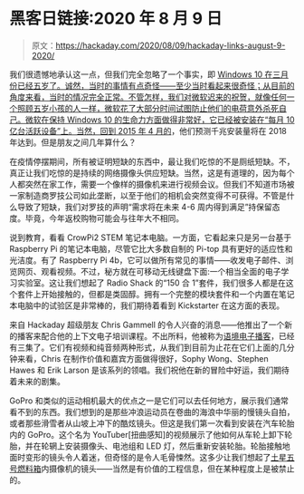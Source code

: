 # 黑客日链接:2020 年 8 月 9 日

> 原文：<https://hackaday.com/2020/08/09/hackaday-links-august-9-2020/>

我们很遗憾地承认这一点，但我们完全忽略了一个事实，即 [Windows 10 在三月份已经五岁了。诚然，当时的事情有点奇怪——至少当时看起来很奇怪；从目前的角度来看，当时的情况完全正常。不管怎样，我们对微软迟来的祝贺，就像任何一个照顾五岁小孩的人一样，微软花了大部分时间试图防止他们的电荷意外杀死自己。微软在保持 Windows 10 的生命力方面做得非常好，它已经被安装在“每月 10 亿台活跃设备”上。当然，回到 2015 年 4 月的](https://blogs.windows.com/windowsexperience/2020/03/16/windows-10-powering-the-world-with-1-billion-monthly-active-devices/)，他们预测千兆安装量将在 2018 年达到。但是朋友之间几年算什么？

在疫情停摆期间，所有被证明短缺的东西中，最让我们吃惊的不是厕纸短缺。不，真正让我们吃惊的是持续的网络摄像头供应短缺。当然，这是有道理的，因为每个人都突然在家工作，需要一个像样的摄像机来进行视频会议。但我们不知道市场被一家制造商罗技公司如此垄断，以至于他们的相机会突然变得不可获得。不管是什么导致了短缺，我们对罗技的声明“需求将在未来 4-6 周内得到满足”持保留态度。毕竟，今年返校购物可能会与往年大不相同。

说到教育，看看 CrowPi2 STEM 笔记本电脑。一方面，它看起来只是另一台基于 Raspberry Pi 的笔记本电脑，尽管它比大多数自制的 Pi-top 具有更好的适应性和光洁度。有了 Raspberry Pi 4b，它可以做所有常见的事情——收发电子邮件、浏览网页、观看视频。不过，秘方就在可移动无线键盘下面:一个相当全面的电子学习实验室。这让我们想起了 Radio Shack 的“150 合 1”套件，我们很多人都是在这个套件上开始接触的，但都是类固醇。拥有一个完整的模块套件和一个内置在笔记本电脑中的试验区是非常棒的，我们期待着看到 Kickstarter 在这方面的表现。

来自 Hackaday 超级朋友 Chris Gammell 的令人兴奋的消息——他推出了一个新的播客来配合他的上下文电子培训课程。不出所料，他被称为[语境电子播客](https://contextualelectronics.com/introducing-the-contextual-electronics-podcast/)，已经有三集了。它们有视频和纯音频两种形式，从我们到目前为止花在它们上面的几分钟来看，Chris 在制作价值和嘉宾方面做得很好，Sophy Wong、Stephen Hawes 和 Erik Larson 是该系列的领唱。我们祝他在新的冒险中好运，我们期待着未来的剧集。

GoPro 和类似的运动相机最大的优点之一是它们可以去任何地方，展示我们通常看不到的东西。我们想到的是那些冲浪运动员在卷曲的海浪中华丽的慢镜头自拍，或者那些滑雪者从山坡上冲下的酷炫镜头。但这是我们第一次看到安装在汽车轮胎内的 GoPro。这个名为 YouTuber[扭曲感知]的视频展示了他如何从车轮上卸下轮胎，并在轮辋上安装摄像头、电池组和 LED 灯，然后重新安装轮胎。轮胎接触地面时变形的镜头令人着迷，但奇怪的是令人毛骨悚然。这多少让我们想起了[土星五号燃料箱](https://www.youtube.com/watch?v=fL-Oi9m2beA)内摄像机的镜头——当然是有价值的工程信息，但在某种程度上是被禁止的。
